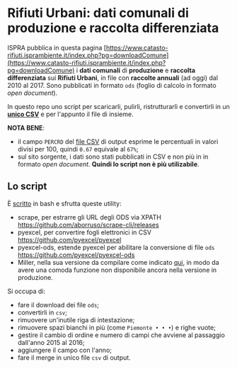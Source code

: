 # Rifiuti Urbani: dati comunali di produzione e raccolta differenziata

ISPRA pubblica in questa pagina [https://www.catasto-rifiuti.isprambiente.it/index.php?pg=downloadComune](https://www.catasto-rifiuti.isprambiente.it/index.php?pg=downloadComune) i **dati comunali** di **produzione** e **raccolta differenziata** sui **Rifiuti Urbani**, in file con **raccolte annuali** (ad oggi) dal 2010 al 2017. Sono pubblicati in formato `ods` (foglio di calcolo in formato _open document_).

In questo repo uno script per scaricarli, pulirli, ristrutturarli e convertirli in un [**unico CSV**](https://github.com/ondata/rifiutiUrbaniComunaliISPRA/raw/master/ispraRifiuti.csv) e per l'appunto il file di insieme.

**NOTA BENE**:

- il campo `PERCRD` del [file CSV]((https://github.com/ondata/rifiutiUrbaniComunaliISPRA/raw/master/ispraRifiuti.csv)) di output esprime le percentuali in valori divisi per 100, quindi `0.67` equivale al `67%`;
- sul sito sorgente, i dati sono stati pubblicati in CSV e non più in in formato _open document_. **Quindi lo script non è più utilizabile**.

## Lo script

È [scritto](./catastoRifiutiISPRA.sh) in bash e sfrutta queste utility:

- scrape, per estrarre gli URL degli ODS via XPATH https://github.com/aborruso/scrape-cli/releases
- pyexcel, per convertire fogli elettronici in CSV https://github.com/pyexcel/pyexcel
- pyexcel-ods, estende pyexcel per abilitare la conversione di file `ods` https://github.com/pyexcel/pyexcel-ods
- Miller, nella sua versione da compilare come indicato [qui](http://johnkerl.org/miller/doc/build.html#From_git_clone_using_autoconfig), in modo da avere una comoda funzione non disponibile ancora nella versione in produzione.

Si occupa di:

- fare il download dei file `ods`;
- convertirli in `csv`;
- rimuovere un'inutile riga di intestazione;
- rimuovere spazi bianchi in più (come `Piemonte • • •`) e righe vuote;
- gestire il cambio di ordine e numero di campi che avviene al passaggio dall'anno 2015 al 2016;
- aggiungere il campo con l'anno;
- fare il merge in unico file `csv` di output.
